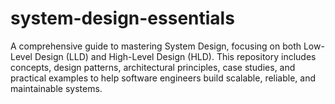 # system-design-essentials
A comprehensive guide to mastering System Design, focusing on both Low-Level Design (LLD) and High-Level Design (HLD). This repository includes concepts, design patterns, architectural principles, case studies, and practical examples to help software engineers build scalable, reliable, and maintainable systems.
